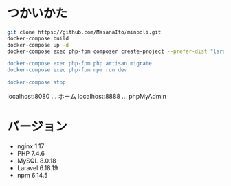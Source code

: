 # つかいかた

```bash
git clone https://github.com/MasanaIto/minpoli.git
docker-compose build
docker-compose up -d
docker-compose exec php-fpm composer create-project --prefer-dist "laravel/laravel=6.5.2 .

docker-compose exec php-fpm php artisan migrate
docker-compose exec php-fpm npm run dev

docker-compose stop
```

localhost:8080 ... ホーム
localhost:8888 ... phpMyAdmin

# バージョン
- nginx 1.17 
- PHP 7.4.6
- MySQL 8.0.18
- Laravel 6.18.19
- npm 6.14.5